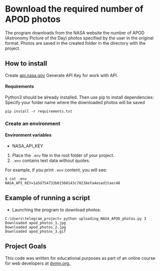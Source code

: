 # Вownload the required number of APOD photos
The program downloads from the NASA website the number of APOD (Astronomy Picture of the Day) photos specified by the user in the original format. Photos are saved in the created folder in the directory with the project.
## How to install
Create [api.nasa.gov](https://api.nasa.gov/#apod) Generate API Key for work with API.
#### Requirements

Python3 should be already installed. Then use pip to install dependencies:
Specify your folder name where the downloaded photos will be saved
```
pip install -r requirements.txt
```
### Create an environment

#### Environment variables
- NASA_API_KEY

1. Place the `.env` file in the root folder of your project.
2. `.env` contains text data without quotes.

For example, if you print `.env` content, you will see:
```
$ cat .env
NASA_API_KEY=1a5d754733b01560143c70238efa4esad1taec48
```
## Example of running a script
- Launching the program to download photos:
```
C:\Users\telegram_project> python uploading_NASA_APOD_photos.py 3
Downloaded apod_photos_1.jpg
Downloaded apod_photos_2.jpg
Downloaded apod_photos_3.gif
```
## Project Goals
This code was written for educational purposes as part of an online course for web developers at [dvmn.org.](https://dvmn.org/)